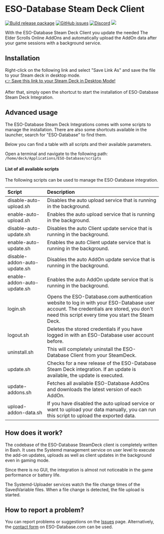 # ESO-Database Steam Deck Client
[![Build release package](https://github.com/ESO-Database/Steam-Deck-Client/actions/workflows/release.yml/badge.svg)](https://github.com/ESO-Database/Steam-Deck-Client/actions/workflows/release.yml)
[![GitHub issues](https://img.shields.io/github/issues/ESO-Database/Steam-Deck-Client?logo=github)](https://github.com/ESO-Database/Steam-Deck-Client/issues)
[![Discord](https://img.shields.io/discord/683990734831091723?logo=discord)](https://discord.gg/WTv3a8bHEB)
<img src="https://static.eso-database.com/github/steam-deck/steam-deck-eso.png?1">

With the ESO-Database Steam Deck Client you update the needed The Elder Scrolls Online AddOns and automatically upload the AddOn data after your game sessions with a background service.

## Installation
Right-click on the following link and select "Save Link As" and save the file to your Steam deck in desktop mode.  
<a href="https://raw.githubusercontent.com/ESO-Database/Steam-Deck-Client/master/ESO-Database.desktop">👉 Save this link to your Steam Deck in Desktop Mode!</a>  

After that, simply open the shortcut to start the installation of ESO-Database Steam Deck Integration.

## Advanced usage
The ESO-Database Steam Deck Integrations comes with some scripts to manage the installation. There are also some shortcuts available in the launcher, search for "ESO-Database" to find them.  
  
Below you can find a table with all scripts and their available parameters.  
  
Open a terminal and navigate to the following path:
`/home/deck/Applications/ESO-Database/scripts`
  
#### List of all available scripts
The following scripts can be used to manage the ESO-Database integration.

| Script                       | Description                                                                                                                                                                                  |
|:-----------------------------|:---------------------------------------------------------------------------------------------------------------------------------------------------------------------------------------------|
| disable-auto-upload.sh       | Disables the auto upload service that is running in the background.                                                                                                                          |
| enable-auto-upload.sh        | Enables the auto upload service that is running in the background.                                                                                                                           |
| disable-auto-update.sh       | Disables the auto Client update service that is running in the background.                                                                                                                   |
| enable-auto-update.sh        | Enables the auto Client update service that is running in the background.                                                                                                                    |
| disable-addon-auto-update.sh | Disables the auto AddOn update service that is running in the background.                                                                                                                    |
| enable-addon-auto-update.sh  | Enables the auto AddOn update service that is running in the background.                                                                                                                     |
| login.sh                     | Opens the ESO-Database.com authentication website to log in with your ESO-Database user account. The credentials are stored, you don't need this script every time you start the Steam Deck. |
| logout.sh                    | Deletes the stored credentials if you have logged in with an ESO-Database user account before.                                                                                               |
| uninstall.sh                 | This will completely uninstall the ESO-Database Client from your SteamDeck.                                                                                                                  |
| update.sh                    | Checks for a new release of the ESO-Database Steam Deck integration. If an update is available, the update is executed.                                                                      |
| update-addons.sh             | Fetches all available ESO-Database AddOns and downloads the latest version of each AddOn.                                                                                                    |
| upload-addon-data.sh         | If you have disabled the auto upload service or want to upload your data manually, you can run this script to upload the exported data.                                                      |


## How does it work?
The codebase of the ESO-Database SteamDeck client is completely written in Bash. It uses the Systemd management service on user level to execute the add-on updates, uploads as well as client updates in the background even in gaming mode.

Since there is no GUI, the integration is almost not noticeable in the game performance or battery life.

The Systemd-Uploader services watch the file change times of the SavedVariable files. When a file change is detected, the file upload is started.


## How to report a problem?
You can report problems or suggestions on the [Issues](https://github.com/ESO-Database/Steam-Deck-Client/issues) page. Alternatively, the [contact form](https://www.eso-database.com/en/contact/) on ESO-Database.com can be used.
